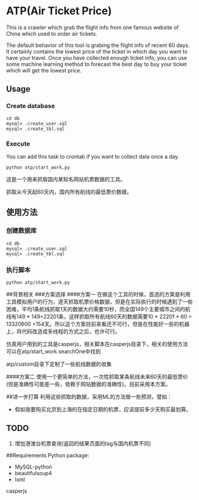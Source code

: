 # ATP(Air Ticket Price)


This is a crawler which grab the flight info from one famous website of China which used to order air tickets. 

The default behavior of this tool is grabing the flight info of recent 60 days. It certainly contains the lowest price of the ticket in which day you want to have your travel. Once you have collected enough ticket info, you can use some machine learning method to forecast the best day to buy your ticket which will get the lowest price.

## Usage
### Create database
```
cd db
mysql> .create_user.sql
mysql> .create_tbl.sql
```

### Execute
You can add this task to crontab if you want to collect data once a day.
```
python atp/start_work.py
```

这是一个用来抓取国内某知名网站机票数据的工具。

抓取从今天起60天内，国内所有航线的最低票价数据。

## 使用方法
### 创建数据库
```
cd db
mysql> .create_user.sql
mysql> .create_tbl.sql
```

### 执行脚本
```
python atp/start_work.py
```


##背景相关
###方案选择
####方案一
在做这个工具的时候，首选的方案是利用工具模拟用户的行为，逐天抓取机票价格数据，但是在实际执行的时候遇到了一些困难，平均1条航线抓取1天的数据大约需要10秒，而全国149个主要城市之间的航线有149 * 149=22201条，这样抓取所有航线60天的数据需要10 * 22201 * 60 = 13320600 =154天。所以这个方案目前来看还不可行，但是在性能好一些的机器上，将代码改造成多线程的方式之后，也许可行。

仿真用户用到的工具是casperjs，相关脚本在casperjs目录下，相关的使用方法可以在atp/start_work.searchOne中找到

atp/custom目录下定制了一些航线数据的收集

####方案二
使用一个更简单的方法，一次性抓取某条航线未来60天的最低票价(但是准确性可能差一些，依赖于网站数据的准确性)。目前采用本方案。

##进一步打算
利用这些抓取的数据，采用ML的方法做一些预测，譬如：  

* 假如我要购买北京到上海的在指定日期的机票，应该提前多少天购买最划算。

## TODO
1. 增加港澳台机票查询(返回的结果页面的tag与国内机票不同)

##Requirements
Python package:

*  MySQL-python
*  beautifulsoup4
*  lxml

casperjs










